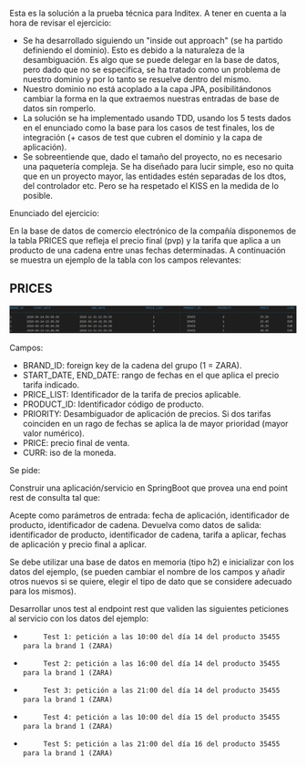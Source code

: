 Esta es la solución a la prueba técnica para Inditex. A tener en cuenta a la hora de revisar el ejercicio:
- Se ha desarrollado siguiendo un "inside out approach" (se ha partido definiendo el dominio). Esto es debido a la naturaleza de la desambiguación. Es algo que se puede delegar en la base de datos, pero dado que no se especifica, se ha tratado como un problema de nuestro dominio y por lo tanto se resuelve dentro del mismo.
- Nuestro dominio no está acoplado a la capa JPA, posibilitándonos cambiar la forma en la que extraemos nuestras entradas de base de datos sin romperlo.
- La solución se ha implementado usando TDD, usando los 5 tests dados en el enunciado como la base para los casos de test finales, los de integración (+ casos de test que cubren el dominio y la capa de aplicación).
- Se sobreentiende que, dado el tamaño del proyecto, no es necesario una paquetería compleja. Se ha diseñado para lucir simple, eso no quita que en un proyecto mayor, las entidades estén separadas de los dtos, del controlador etc. Pero se ha respetado el KISS en la medida de lo posible.

Enunciado del ejercicio:

En la base de datos de comercio electrónico de la compañía disponemos de la tabla PRICES que refleja el precio final (pvp) y la tarifa que aplica a un producto de una cadena entre unas fechas determinadas. A continuación se muestra un ejemplo de la tabla con los campos relevantes:

PRICES
-------
![img.png](img.png)

Campos:

- BRAND_ID: foreign key de la cadena del grupo (1 = ZARA).
- START_DATE, END_DATE: rango de fechas en el que aplica el precio tarifa indicado.
- PRICE_LIST: Identificador de la tarifa de precios aplicable.
- PRODUCT_ID: Identificador código de producto.
- PRIORITY: Desambiguador de aplicación de precios. Si dos tarifas coinciden en un rago de fechas se aplica la de mayor prioridad (mayor valor numérico).
- PRICE: precio final de venta.
- CURR: iso de la moneda.

Se pide:

Construir una aplicación/servicio en SpringBoot que provea una end point rest de consulta  tal que:

Acepte como parámetros de entrada: fecha de aplicación, identificador de producto, identificador de cadena.
Devuelva como datos de salida: identificador de producto, identificador de cadena, tarifa a aplicar, fechas de aplicación y precio final a aplicar.

Se debe utilizar una base de datos en memoria (tipo h2) e inicializar con los datos del ejemplo, (se pueden cambiar el nombre de los campos y añadir otros nuevos si se quiere, elegir el tipo de dato que se considere adecuado para los mismos).

Desarrollar unos test al endpoint rest que  validen las siguientes peticiones al servicio con los datos del ejemplo:

-          Test 1: petición a las 10:00 del día 14 del producto 35455   para la brand 1 (ZARA)
-          Test 2: petición a las 16:00 del día 14 del producto 35455   para la brand 1 (ZARA)
-          Test 3: petición a las 21:00 del día 14 del producto 35455   para la brand 1 (ZARA)
-          Test 4: petición a las 10:00 del día 15 del producto 35455   para la brand 1 (ZARA)
-          Test 5: petición a las 21:00 del día 16 del producto 35455   para la brand 1 (ZARA)